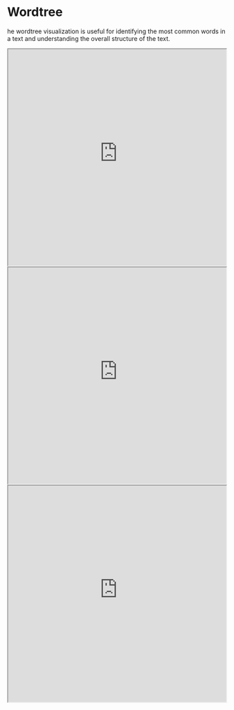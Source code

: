 # Wordtree

he wordtree visualization is useful for identifying the most common words in a text and understanding the overall structure of the text.

<iframe src="https://raw.githubusercontent.com/liuh886/open_phrasebank/main/docs/wordtree_climate_geo.html" width="100%" height="500px">
  <p>The wordtree of climate in geoscience ngrams from Elsevier OA CC-BY</p>
</iframe>

<iframe src="https://raw.githubusercontent.com/liuh886/open_phrasebank/main/docs/wordtree_climate_social_science.html" width="100%" height="500px">
  <p>The wordtree of climate in socicial science ngrams from Elsevier OA CC-BY</p>
</iframe>

<iframe src="https://raw.githubusercontent.com/liuh886/open_phrasebank/main/docs/wordtree_life_medicine.html" width="100%" height="500px">
  <p>The wordtree of life in medicien ngrams from Elsevier OA CC-BY</p>
</iframe>